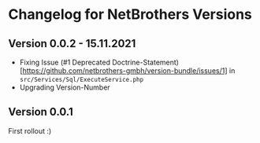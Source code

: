 Changelog for NetBrothers Versions 
===================================

Version 0.0.2 - 15.11.2021
----------------------------------
- Fixing Issue (#1 Deprecated Doctrine-Statement)[https://github.com/netbrothers-gmbh/version-bundle/issues/1] in `src/Services/Sql/ExecuteService.php`
- Upgrading Version-Number

Version 0.0.1
----------------------------------
First rollout :)
